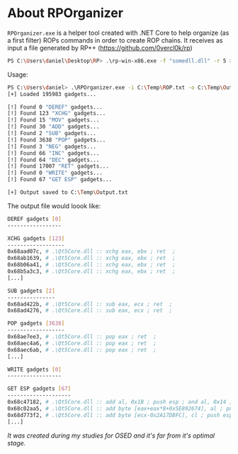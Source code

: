 # About RPOrganizer

`RPOrganizer.exe` is a helper tool created with .NET Core to help organize (as a first filter) ROPs commands in order to create ROP chains.
It receives as input a file generated by RP++ (https://github.com/0vercl0k/rp)

```bash
PS C:\Users\daniel\Desktop\RP> .\rp-win-x86.exe -f "somedll.dll" -r 5 > rop.txt
```

Usage:

```bash
PS C:\Users\daniel> .\RPOrganizer.exe -i C:\Temp\ROP.txt -o C:\Temp\Output.txt
[+] Loaded 195983 gadgets...

[!] Found 0 "DEREF" gadgets...
[!] Found 123 "XCHG" gadgets...
[!] Found 15 "MOV" gadgets...
[!] Found 30 "ADD" gadgets...
[!] Found 2 "SUB" gadgets...
[!] Found 3638 "POP" gadgets...
[!] Found 3 "NEG" gadgets...
[!] Found 66 "INC" gadgets...
[!] Found 64 "DEC" gadgets...
[!] Found 17007 "RET" gadgets...
[!] Found 0 "WRITE" gadgets...
[!] Found 67 "GET ESP" gadgets...

[+] Output saved to C:\Temp\Output.txt
```

The output file would loook like:

```bash
DEREF gadgets [0]
-----------------

XCHG gadgets [123]
------------------
0x68aad07c, # .\Qt5Core.dll :: xchg eax, ebx ; ret  ;
0x68ab1639, # .\Qt5Core.dll :: xchg eax, ebx ; ret  ;
0x68b06a41, # .\Qt5Core.dll :: xchg eax, ebx ; ret  ;
0x68b5a3c3, # .\Qt5Core.dll :: xchg eax, ebx ; ret  ;
[...]

SUB gadgets [2]
---------------
0x68ad422b, # .\Qt5Core.dll :: sub eax, ecx ; ret  ;
0x68ad4276, # .\Qt5Core.dll :: sub eax, ecx ; ret  ;

POP gadgets [3638]
------------------
0x68ae7ee3, # .\Qt5Core.dll :: pop eax ; ret  ;
0x68aec4a6, # .\Qt5Core.dll :: pop eax ; ret  ;
0x68aec6ab, # .\Qt5Core.dll :: pop eax ; ret  ;
[...]

WRITE gadgets [0]
-----------------

GET ESP gadgets [67]
--------------------
0x68c47182, # .\Qt5Core.dll :: add al, 0x1B ; push esp ; and al, 0x14 ; add esp, 0x28 ; pop ebx ; ret  ;
0x68c02aa5, # .\Qt5Core.dll :: add byte [eax+eax*8+0x5E892674], al ; push esp ; add esp, 0x14 ; pop ebx ; pop esi ; retn 0x0004 ;
0x68d773f2, # .\Qt5Core.dll :: add byte [ecx-0x2A17DBFC], cl ; push esp ; sar edi, cl ; add esp, 0x18 ; pop ebx ; ret  ;
[...]
```

*It was created during my studies for OSED and it's far from it's optimal stage.*
